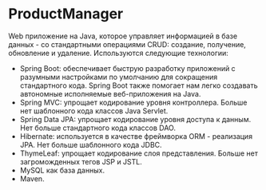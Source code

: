 # ProductManager
Web приложение на Java, которое управляет информацией в базе данных - со стандартными операциями CRUD: создание, получение, обновление и удаление. 
Используются следующие технологии:
- Spring Boot: обеспечивает быструю разработку приложений с разумными настройками по умолчанию для сокращения стандартного кода. Spring Boot также помогает нам легко создавать автономные исполняемые веб-приложения на Java.
- Spring MVC: упрощает кодирование уровня контроллера. Больше нет шаблонного кода классов Java Servlet.
- Spring Data JPA: упрощает кодирование уровня доступа к данным. Нет больше стандартного кода классов DAO.
- Hibernate: используется в качестве фреймворка ORM - реализация JPA. Нет больше шаблонного кода JDBC.
- ThymeLeaf: упрощает кодирование слоя представления. Больше нет загроможденных тегов JSP и JSTL.
- MySQL как база данных.
- Maven.
